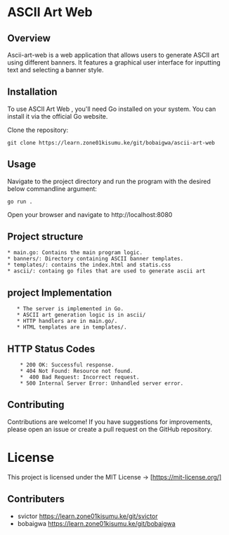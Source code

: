 # ASCII Art Web

## Overview
Ascii-art-web is a web application that allows users to generate ASCII art using different banners. It features a graphical user interface for inputting text and selecting a banner style.

## Installation
To use ASCII Art Web , you'll need Go installed on your system. You can install it via the official Go website.

Clone the repository:
```
git clone https://learn.zone01kisumu.ke/git/bobaigwa/ascii-art-web
```
## Usage
Navigate to the project directory and run the program with the desired below commandline argument:
```
go run .
```
Open your browser and navigate to http://localhost:8080


## Project structure
```
* main.go: Contains the main program logic.
* banners/: Directory containing ASCII banner templates.
* templates/: contains the index.html and statis.css
* ascii/: containg go files that are used to generate ascii art
``` 

 ## project Implementation
```
   * The server is implemented in Go.
   * ASCII art generation logic is in ascii/
   * HTTP handlers are in main.go/.
   * HTML templates are in templates/.
```

  ## HTTP Status Codes
```
    * 200 OK: Successful response.
    * 404 Not Found: Resource not found.
    *  400 Bad Request: Incorrect request.
    * 500 Internal Server Error: Unhandled server error.
```

## Contributing
Contributions are welcome! If you have suggestions for improvements, please open an issue or create a pull request on the GitHub repository.

# License
This project is licensed under the MIT License -> [https://mit-license.org/]

## Contributers
* svictor
https://learn.zone01kisumu.ke/git/svictor
* bobaigwa
https://learn.zone01kisumu.ke/git/bobaigwa
